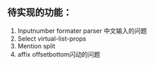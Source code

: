 ## 待实现的功能：
1. Inputnumber formater parser 中文输入的问题
2. Select virtual-list-props
3. Mention split
4. affix offsetbottom闪动的问题